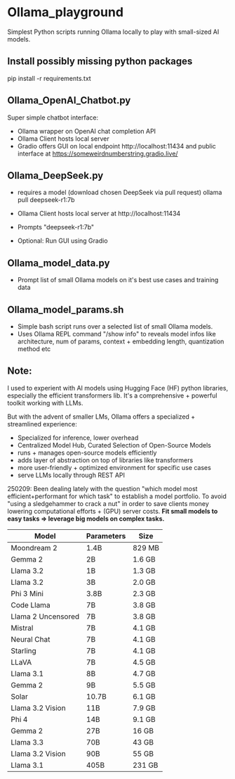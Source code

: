 # Ollama_playground
Simplest Python scripts running Ollama locally to play with small-sized AI models.

## Install possibly missing python packages
pip install -r requirements.txt

## Ollama_OpenAI_Chatbot.py
Super simple chatbot interface:
- Ollama wrapper on OpenAI chat completion API
- Ollama Client hosts local server
- Gradio offers GUI on local endpoint http://localhost:11434 and public interface at https://someweirdnumberstring.gradio.live/

## Ollama_DeepSeek.py 
- requires a model (download chosen DeepSeek via pull request)
ollama pull deepseek-r1:7b

- Ollama Client hosts local server at http://localhost:11434
- Prompts "deepseek-r1:7b"
- Optional: Run GUI using Gradio

## Ollama_model_data.py
- Prompt list of small Ollama models on it's best use cases and training data

## Ollama_model_params.sh
- Simple bash script runs over a selected list of small Ollama models.
- Uses Ollama REPL command "/show info" to reveals model infos like architecture, num of params, context + embedding length, quantization method etc

## Note:
I used to experient with AI models using Hugging Face (HF) python libraries, especially the efficient transformers lib.
It's a comprehensive + powerful toolkit working with LLMs.

But with the advent of smaller LMs, Ollama offers a specialized + streamlined experience:
- Specialized for inference, lower overhead
- Centralized Model Hub, Curated Selection of Open-Source Models
- runs + manages open-source models efficiently
- adds layer of abstraction on top of libraries like transformers
- more user-friendly + optimized environment for specific use cases
- serve LLMs locally through REST API

250209: Been dealing lately with the question "which model most efficient+performant for which task" to establish a model portfolio. To avoid "using a sledgehammer to crack a nut" in order to save clients money lowering computational efforts + (GPU) server costs. **Fit small models to easy tasks => leverage big models on complex tasks.**

| Model              | Parameters | Size   |
|--------------------|------------|--------|
| Moondream 2        | 1.4B       | 829 MB |
| Gemma 2            | 2B         | 1.6 GB |
| Llama 3.2          | 1B         | 1.3 GB |
| Llama 3.2          | 3B         | 2.0 GB |
| Phi 3 Mini         | 3.8B       | 2.3 GB |
| Code Llama         | 7B         | 3.8 GB |
| Llama 2 Uncensored | 7B         | 3.8 GB |
| Mistral            | 7B         | 4.1 GB |
| Neural Chat        | 7B         | 4.1 GB |
| Starling           | 7B         | 4.1 GB |
| LLaVA              | 7B         | 4.5 GB |
| Llama 3.1          | 8B         | 4.7 GB |
| Gemma 2            | 9B         | 5.5 GB |
| Solar              | 10.7B      | 6.1 GB |
| Llama 3.2 Vision   | 11B        | 7.9 GB |
| Phi 4              | 14B        | 9.1 GB |
| Gemma 2            | 27B        | 16 GB  |
| Llama 3.3          | 70B        | 43 GB  |
| Llama 3.2 Vision   | 90B        | 55 GB  |
| Llama 3.1          | 405B       | 231 GB |

